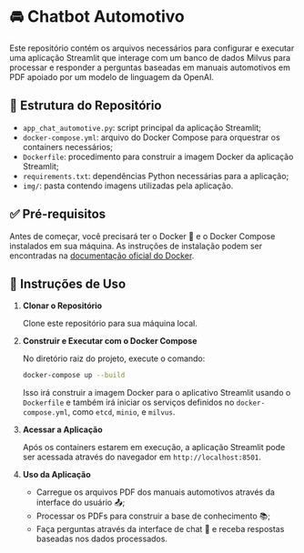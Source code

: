 # 🚘 Chatbot Automotivo

Este repositório contém os arquivos necessários para configurar e executar uma aplicação Streamlit que interage com um banco de dados Milvus para processar e responder a perguntas baseadas em manuais automotivos em PDF apoiado por um modelo de linguagem da OpenAI.

## 📁 Estrutura do Repositório

- `app_chat_automotive.py`: script principal da aplicação Streamlit;
- `docker-compose.yml`: arquivo do Docker Compose para orquestrar os containers necessários;
- `Dockerfile`: procedimento para construir a imagem Docker da aplicação Streamlit;
- `requirements.txt`: dependências Python necessárias para a aplicação;
- `img/`: pasta contendo imagens utilizadas pela aplicação.

## ✅ Pré-requisitos

Antes de começar, você precisará ter o Docker 🐳 e o Docker Compose instalados em sua máquina. As instruções de instalação podem ser encontradas na [documentação oficial do Docker](https://docs.docker.com/get-docker/).

## 🚀 Instruções de Uso

1. **Clonar o Repositório**

   Clone este repositório para sua máquina local.

2. **Construir e Executar com o Docker Compose**

   No diretório raiz do projeto, execute o comando:
   ```bash
   docker-compose up --build
   ```
   Isso irá construir a imagem Docker para o aplicativo Streamlit usando o `Dockerfile` e também irá iniciar os serviços definidos no `docker-compose.yml`, como `etcd`, `minio`, e `milvus`.

4. **Acessar a Aplicação**

   Após os containers estarem em execução, a aplicação Streamlit pode ser acessada através do navegador em `http://localhost:8501`.

5. **Uso da Aplicação**

   - Carregue os arquivos PDF dos manuais automotivos através da interface do usuário 📤;
   - Processar os PDFs para construir a base de conhecimento 📚;
   - Faça perguntas através da interface de chat 💬 e receba respostas baseadas nos dados processados.
